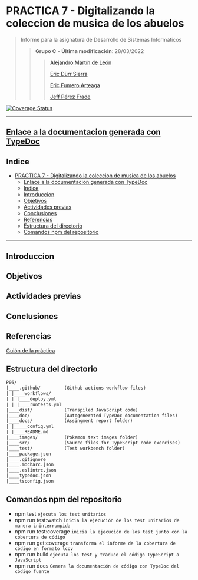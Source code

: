 # PRACTICA 7 - Digitalizando la coleccion de musica de los abuelos

>Informe para la asignatura de Desarrollo de Sistemas Informáticos
>
>>**Grupo C** - **Última modificación**: 28/03/2022
>>
>>>[Alejandro Martín de León](alu0101015941@ull.edu.es)
>>>
>>>[Eric Dürr Sierra](alu0101027005@ull.edu.es)
>>>
>>>[Eric Fumero Arteaga](alu0101105741@ull.edu.es)
>>>
>>>[Jeff Pérez Frade](alu0101038520@ull.edu.es)

[![Coverage Status](https://coveralls.io/repos/github/ULL-ESIT-INF-DSI-2122/ull-esit-inf-dsi-21-22-prct07-music-datamodel-grupo-c/badge.svg?branch=master)](https://coveralls.io/github/ULL-ESIT-INF-DSI-2122/DSI-P06-Eric-Durr-?branch=master)

***

## [Enlace a la documentacion generada con TypeDoc](http://---)

## Indice

- [PRACTICA 7 - Digitalizando la coleccion de musica de los abuelos](#practica-7---digitalizando-la-coleccion-de-musica-de-los-abuelos)
  - [Enlace a la documentacion generada con TypeDoc](#enlace-a-la-documentacion-generada-con-typedoc)
  - [Indice](#indice)
  - [Introduccion](#introduccion)
  - [Objetivos](#objetivos)
  - [Actividades previas](#actividades-previas)
  - [Conclusiones](#conclusiones)
  - [Referencias](#referencias)
  - [Estructura del directorio](#estructura-del-directorio)
  - [Comandos npm del repositorio](#comandos-npm-del-repositorio)

***

## Introduccion

## Objetivos

## Actividades previas

## Conclusiones

## Referencias

[Guión de la práctica](https://ull-esit-inf-dsi-2122.github.io/prct07-music-dataModel/)

## Estructura del directorio

```txt
P06/
|____.github/         (Github actions workflow files)
| |____workflows/
| | |____deploy.yml
| | |____runtests.yml
|____dist/            (Transpiled JavaScript code)
|____doc/             (Autogenerated TypeDoc documentation files)
|____docs/            (Assingment report folder)
| |_____config.yml
| |____README.md
|____images/          (Pokemon text images folder)
|____src/             (Source files for TypeScript code exercises)
|____test/            (Test workbench folder)
|____package.json
|____.gitignore
|____.mocharc.json
|____.eslintrc.json
|____typedoc.json
|____tsconfig.json

```

## Comandos npm del repositorio

- npm test  `ejecuta los test unitarios`
- npm run test:watch `inicia la ejecución de los test unitarios de manera ininterrumpida`
- npm run test:coverage `inicia la ejecución de los test junto con la cobertura de código`
- npm run get:coverage `transforma el informe de la cobertura de código en formato lcov`
- npm run build `ejecuta los test y traduce el código TypeScript a JavaScript`
- npm run docs `Genera la documentación de código con TypeDoc del código fuente`
